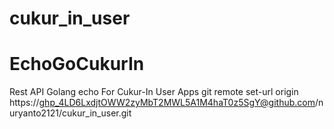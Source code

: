 # cukur_in_user
# EchoGoCukurIn
Rest API Golang echo For Cukur-In User Apps
git remote set-url origin https://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@github.com/nuryanto2121/cukur_in_user.git
